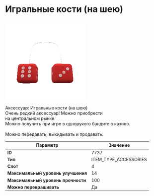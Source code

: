 # Игральные кости (на шею)

![Item Image](../img/7737.webp?raw=true)

Аксессуар: Игральные кости (на шею)<br>Очень редкий аксессуар! Можно приобрести<br>на центральном рынке.<br>Можно получить при игре в однорукого бандите в казино.<br><br>Можно передавать, выкидывать и продавать.


| Параметр | Значение |
|----------|----------|
| **ID** | 7737 |
| **Тип** | ITEM_TYPE_ACCESSORIES |
| **Слот** | 4 |
| **Максимальный уровень улучшения** | 14 |
| **Максимальный уровень прочности** | 100 |
| **Можно перекрашивать** | Да |

